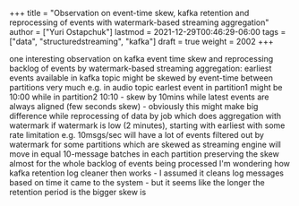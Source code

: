 +++
title = "Observation on event-time skew, kafka retention and reprocessing of events with watermark-based streaming aggregation"
author = ["Yuri Ostapchuk"]
lastmod = 2021-12-29T00:46:29-06:00
tags = ["data", "structuredstreaming", "kafka"]
draft = true
weight = 2002
+++

one interesting observation on kafka event time skew and reprocessing backlog of events by watermark-based streaming aggregation:
earliest events available in kafka topic might be skewed by event-time between partitions very much
e.g. in audio topic earlest event in partition1 might be 10:00 while in partition2 10:10 - skew by 10mins
while latest events are always aligned (few seconds skew) - obviously
this might make big difference while reprocessing of data by job which does aggregation with watermark
if watermark is low (2 minutes), starting with earliest with some rate limitation e.g. 10msgs/sec will have a lot of events filtered out by watermark for some partitions which are skewed
as streaming engine will move in equal 10-message batches in each partition preserving the skew almost for the whole backlog of events being processed
I'm wondering how kafka retention log cleaner then works - I assumed it cleans log messages based on time it came to the system - but it seems like the longer the retention period is the bigger skew is

[//]: # "Exported with love from a post written in Org mode"
[//]: # "- https://github.com/kaushalmodi/ox-hugo"